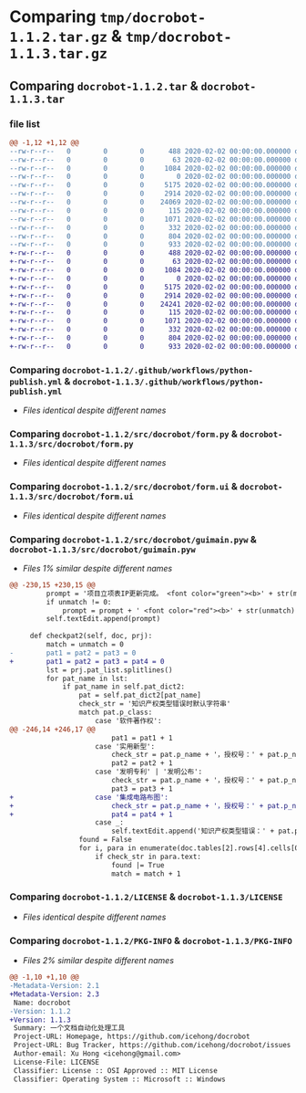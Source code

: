 # Comparing `tmp/docrobot-1.1.2.tar.gz` & `tmp/docrobot-1.1.3.tar.gz`

## Comparing `docrobot-1.1.2.tar` & `docrobot-1.1.3.tar`

### file list

```diff
@@ -1,12 +1,12 @@
--rw-r--r--   0        0        0      488 2020-02-02 00:00:00.000000 docrobot-1.1.2/convert.ps1
--rw-r--r--   0        0        0       63 2020-02-02 00:00:00.000000 docrobot-1.1.2/requirements.txt
--rw-r--r--   0        0        0     1084 2020-02-02 00:00:00.000000 docrobot-1.1.2/.github/workflows/python-publish.yml
--rw-r--r--   0        0        0        0 2020-02-02 00:00:00.000000 docrobot-1.1.2/src/docrobot/__init__.py
--rw-r--r--   0        0        0     5175 2020-02-02 00:00:00.000000 docrobot-1.1.2/src/docrobot/form.py
--rw-r--r--   0        0        0     2914 2020-02-02 00:00:00.000000 docrobot-1.1.2/src/docrobot/form.ui
--rw-r--r--   0        0        0    24069 2020-02-02 00:00:00.000000 docrobot-1.1.2/src/docrobot/guimain.pyw
--rw-r--r--   0        0        0      115 2020-02-02 00:00:00.000000 docrobot-1.1.2/.gitignore
--rw-r--r--   0        0        0     1071 2020-02-02 00:00:00.000000 docrobot-1.1.2/LICENSE
--rw-r--r--   0        0        0      332 2020-02-02 00:00:00.000000 docrobot-1.1.2/README.md
--rw-r--r--   0        0        0      804 2020-02-02 00:00:00.000000 docrobot-1.1.2/pyproject.toml
--rw-r--r--   0        0        0      933 2020-02-02 00:00:00.000000 docrobot-1.1.2/PKG-INFO
+-rw-r--r--   0        0        0      488 2020-02-02 00:00:00.000000 docrobot-1.1.3/convert.ps1
+-rw-r--r--   0        0        0       63 2020-02-02 00:00:00.000000 docrobot-1.1.3/requirements.txt
+-rw-r--r--   0        0        0     1084 2020-02-02 00:00:00.000000 docrobot-1.1.3/.github/workflows/python-publish.yml
+-rw-r--r--   0        0        0        0 2020-02-02 00:00:00.000000 docrobot-1.1.3/src/docrobot/__init__.py
+-rw-r--r--   0        0        0     5175 2020-02-02 00:00:00.000000 docrobot-1.1.3/src/docrobot/form.py
+-rw-r--r--   0        0        0     2914 2020-02-02 00:00:00.000000 docrobot-1.1.3/src/docrobot/form.ui
+-rw-r--r--   0        0        0    24241 2020-02-02 00:00:00.000000 docrobot-1.1.3/src/docrobot/guimain.pyw
+-rw-r--r--   0        0        0      115 2020-02-02 00:00:00.000000 docrobot-1.1.3/.gitignore
+-rw-r--r--   0        0        0     1071 2020-02-02 00:00:00.000000 docrobot-1.1.3/LICENSE
+-rw-r--r--   0        0        0      332 2020-02-02 00:00:00.000000 docrobot-1.1.3/README.md
+-rw-r--r--   0        0        0      804 2020-02-02 00:00:00.000000 docrobot-1.1.3/pyproject.toml
+-rw-r--r--   0        0        0      933 2020-02-02 00:00:00.000000 docrobot-1.1.3/PKG-INFO
```

### Comparing `docrobot-1.1.2/.github/workflows/python-publish.yml` & `docrobot-1.1.3/.github/workflows/python-publish.yml`

 * *Files identical despite different names*

### Comparing `docrobot-1.1.2/src/docrobot/form.py` & `docrobot-1.1.3/src/docrobot/form.py`

 * *Files identical despite different names*

### Comparing `docrobot-1.1.2/src/docrobot/form.ui` & `docrobot-1.1.3/src/docrobot/form.ui`

 * *Files identical despite different names*

### Comparing `docrobot-1.1.2/src/docrobot/guimain.pyw` & `docrobot-1.1.3/src/docrobot/guimain.pyw`

 * *Files 1% similar despite different names*

```diff
@@ -230,15 +230,15 @@
         prompt = '项目立项表IP更新完成。 <font color="green"><b>' + str(match) + ' </b></font> 项条目匹配。'
         if unmatch != 0:
             prompt = prompt + ' <font color="red"><b>' + str(unmatch) + ' </b></font> 项条目不匹配。'
         self.textEdit.append(prompt)
 
     def checkpat2(self, doc, prj):
         match = unmatch = 0
-        pat1 = pat2 = pat3 = 0
+        pat1 = pat2 = pat3 = pat4 = 0
         lst = prj.pat_list.splitlines()
         for pat_name in lst:
             if pat_name in self.pat_dict2:
                 pat = self.pat_dict2[pat_name]
                 check_str = '知识产权类型错误时默认字符串'
                 match pat.p_class:
                     case '软件著作权':
@@ -246,14 +246,17 @@
                         pat1 = pat1 + 1
                     case '实用新型':
                         check_str = pat.p_name + '，授权号：' + pat.p_no
                         pat2 = pat2 + 1
                     case '发明专利' | '发明公布':
                         check_str = pat.p_name + '，授权号：' + pat.p_no
                         pat3 = pat3 + 1
+                    case '集成电路布图':
+                        check_str = pat.p_name + '，授权号：' + pat.p_no
+                        pat4 = pat4 + 1
                     case _:
                         self.textEdit.append('知识产权类型错误：' + pat.p_name + '：' + pat.p_class)
                 found = False
                 for i, para in enumerate(doc.tables[2].rows[4].cells[0].paragraphs):
                     if check_str in para.text:
                         found |= True
                         match = match + 1
```

### Comparing `docrobot-1.1.2/LICENSE` & `docrobot-1.1.3/LICENSE`

 * *Files identical despite different names*

### Comparing `docrobot-1.1.2/PKG-INFO` & `docrobot-1.1.3/PKG-INFO`

 * *Files 2% similar despite different names*

```diff
@@ -1,10 +1,10 @@
-Metadata-Version: 2.1
+Metadata-Version: 2.3
 Name: docrobot
-Version: 1.1.2
+Version: 1.1.3
 Summary: 一个文档自动化处理工具
 Project-URL: Homepage, https://github.com/icehong/docrobot
 Project-URL: Bug Tracker, https://github.com/icehong/docrobot/issues
 Author-email: Xu Hong <icehong@gmail.com>
 License-File: LICENSE
 Classifier: License :: OSI Approved :: MIT License
 Classifier: Operating System :: Microsoft :: Windows
```

